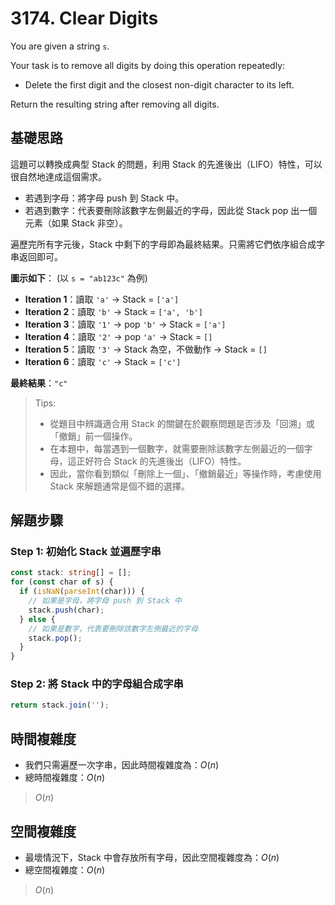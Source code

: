 # 3174. Clear Digits

You are given a string `s`.

Your task is to remove all digits by doing this operation repeatedly:

- Delete the first digit and the closest non-digit character to its left.

Return the resulting string after removing all digits.

## 基礎思路

這題可以轉換成典型 Stack 的問題，利用 Stack 的先進後出（LIFO）特性，可以很自然地達成這個需求。

* 若遇到字母：將字母 push 到 Stack 中。
* 若遇到數字：代表要刪除該數字左側最近的字母，因此從 Stack pop 出一個元素（如果 Stack 非空）。

遍歷完所有字元後，Stack 中剩下的字母即為最終結果。只需將它們依序組合成字串返回即可。

**圖示如下**： (以 `s = "ab123c"` 為例)

- **Iteration 1**：讀取 `'a'` → Stack = `['a']`
- **Iteration 2**：讀取 `'b'` → Stack = `['a', 'b']`
- **Iteration 3**：讀取 `'1'` → pop `'b'` → Stack = `['a']`
- **Iteration 4**：讀取 `'2'` → pop `'a'` → Stack = `[]`
- **Iteration 5**：讀取 `'3'` → Stack 為空，不做動作 → Stack = `[]`
- **Iteration 6**：讀取 `'c'` → Stack = `['c']`

**最終結果**：`"c"`

> Tips:
> - 從題目中辨識適合用 Stack 的關鍵在於觀察問題是否涉及「回溯」或「撤銷」前一個操作。
> - 在本題中，每當遇到一個數字，就需要刪除該數字左側最近的一個字母，這正好符合 Stack 的先進後出（LIFO）特性。
> - 因此，當你看到類似「刪除上一個」、「撤銷最近」等操作時，考慮使用 Stack 來解題通常是個不錯的選擇。

## 解題步驟

### Step 1: 初始化 Stack 並遍歷字串

```typescript
const stack: string[] = [];
for (const char of s) {
  if (isNaN(parseInt(char))) {
    // 如果是字母，將字母 push 到 Stack 中
    stack.push(char);
  } else {
    // 如果是數字，代表要刪除該數字左側最近的字母
    stack.pop();
  }
}
```

### Step 2: 將 Stack 中的字母組合成字串

```typescript
return stack.join('');
```

## 時間複雜度
- 我們只需遍歷一次字串，因此時間複雜度為：$O(n)$
- 總時間複雜度：$O(n)$

> $O(n)$

## 空間複雜度
- 最壞情況下，Stack 中會存放所有字母，因此空間複雜度為：$O(n)$
- 總空間複雜度：$O(n)$

> $O(n)$
